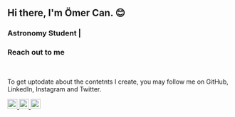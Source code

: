 ## Hi there, I'm Ömer Can. :blush:

### Astronomy Student |


### Reach out to me

<br />

To get uptodate about the contetnts I create, you may follow me on GitHub, LinkedIn, Instagram and Twitter.

[<img width="22" src="https://unpkg.com/simple-icons@v9/icons/instagram.svg" aling="left" />
][Instagram]
[<img width="22" src="https://unpkg.com/simple-icons@v9/icons/linkedin.svg" aling="left" />
][linkedin]
[<img width="22" src="https://unpkg.com/simple-icons@v9/icons/x.svg" aling="left" />
][twitter]

[Instagram]:https://www.instagram.com/mrcngkky/
[linkedin]:https://www.linkedin.com/in/%C3%B6mer-can-g%C3%B6kkaya-20718623a/
[twitter]:https://twitter.com/Nai_IV
